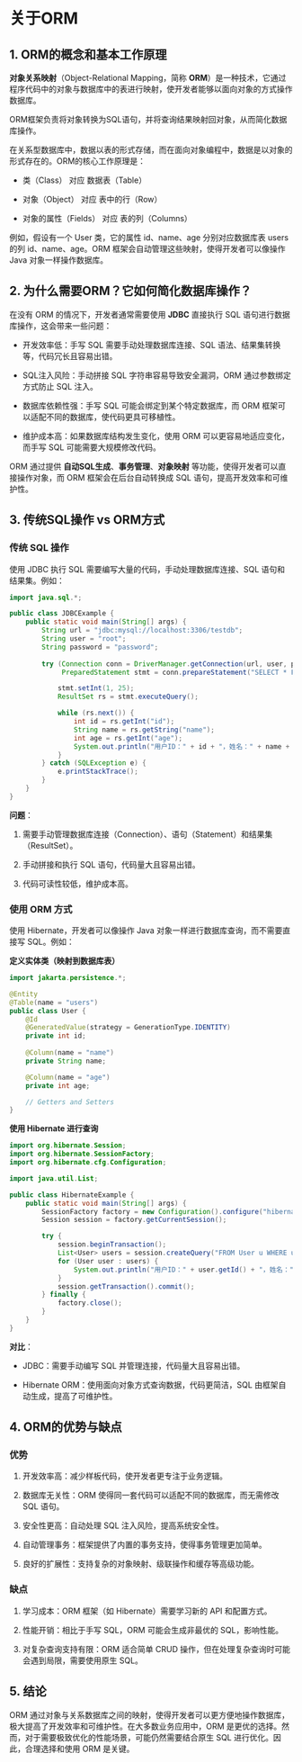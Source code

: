 # 关于ORM

## **1. ORM的概念和基本工作原理**

**对象关系映射**（Object-Relational Mapping，简称 **ORM**）是一种技术，它通过程序代码中的对象与数据库中的表进行映射，使开发者能够以面向对象的方式操作数据库。

ORM框架负责将对象转换为SQL语句，并将查询结果映射回对象，从而简化数据库操作。

在关系型数据库中，数据以表的形式存储，而在面向对象编程中，数据是以对象的形式存在的。ORM的核心工作原理是：

- 类（Class） 对应 数据表（Table）

- 对象（Object） 对应 表中的行（Row）

- 对象的属性（Fields） 对应 表的列（Columns）

例如，假设有一个 User 类，它的属性 id、name、age 分别对应数据库表 users 的列 id、name、age。ORM 框架会自动管理这些映射，使得开发者可以像操作 Java 对象一样操作数据库。

## **2. 为什么需要ORM？它如何简化数据库操作？**

在没有 ORM 的情况下，开发者通常需要使用 **JDBC** 直接执行 SQL 语句进行数据库操作，这会带来一些问题：

- 开发效率低：手写 SQL 需要手动处理数据库连接、SQL 语法、结果集转换等，代码冗长且容易出错。

- SQL注入风险：手动拼接 SQL 字符串容易导致安全漏洞，ORM 通过参数绑定方式防止 SQL 注入。

- 数据库依赖性强：手写 SQL 可能会绑定到某个特定数据库，而 ORM 框架可以适配不同的数据库，使代码更具可移植性。

- 维护成本高：如果数据库结构发生变化，使用 ORM 可以更容易地适应变化，而手写 SQL 可能需要大规模修改代码。

ORM 通过提供 **自动SQL生成**、**事务管理**、**对象映射** 等功能，使得开发者可以直接操作对象，而 ORM 框架会在后台自动转换成 SQL 语句，提高开发效率和可维护性。

## **3. 传统SQL操作 vs ORM方式**

### **传统 SQL 操作**

使用 JDBC 执行 SQL 需要编写大量的代码，手动处理数据库连接、SQL 语句和结果集。例如：

```java
import java.sql.*;

public class JDBCExample {
    public static void main(String[] args) {
        String url = "jdbc:mysql://localhost:3306/testdb";
        String user = "root";
        String password = "password";
        
        try (Connection conn = DriverManager.getConnection(url, user, password);
             PreparedStatement stmt = conn.prepareStatement("SELECT * FROM users WHERE age > ?")) {

            stmt.setInt(1, 25);
            ResultSet rs = stmt.executeQuery();

            while (rs.next()) {
                int id = rs.getInt("id");
                String name = rs.getString("name");
                int age = rs.getInt("age");
                System.out.println("用户ID：" + id + "，姓名：" + name + "，年龄：" + age);
            }
        } catch (SQLException e) {
            e.printStackTrace();
        }
    }
}

```

**问题**：

1. 需要手动管理数据库连接（Connection）、语句（Statement）和结果集（ResultSet）。

1. 手动拼接和执行 SQL 语句，代码量大且容易出错。

1. 代码可读性较低，维护成本高。

### **使用 ORM 方式**

使用 Hibernate，开发者可以像操作 Java 对象一样进行数据库查询，而不需要直接写 SQL。例如：

**定义实体类（映射到数据库表）**

```java
import jakarta.persistence.*;

@Entity
@Table(name = "users")
public class User {
    @Id
    @GeneratedValue(strategy = GenerationType.IDENTITY)
    private int id;
    
    @Column(name = "name")
    private String name;

    @Column(name = "age")
    private int age;

    // Getters and Setters
}

```

**使用 Hibernate 进行查询**

```java
import org.hibernate.Session;
import org.hibernate.SessionFactory;
import org.hibernate.cfg.Configuration;

import java.util.List;

public class HibernateExample {
    public static void main(String[] args) {
        SessionFactory factory = new Configuration().configure("hibernate.cfg.xml").addAnnotatedClass(User.class).buildSessionFactory();
        Session session = factory.getCurrentSession();

        try {
            session.beginTransaction();
            List<User> users = session.createQuery("FROM User u WHERE u.age > 25", User.class).getResultList();
            for (User user : users) {
                System.out.println("用户ID：" + user.getId() + "，姓名：" + user.getName() + "，年龄：" + user.getAge());
            }
            session.getTransaction().commit();
        } finally {
            factory.close();
        }
    }
}

```

**对比**：

- JDBC：需要手动编写 SQL 并管理连接，代码量大且容易出错。

- Hibernate ORM：使用面向对象方式查询数据，代码更简洁，SQL 由框架自动生成，提高了可维护性。

## **4. ORM的优势与缺点**

### **优势**

1. 开发效率高：减少样板代码，使开发者更专注于业务逻辑。

1. 数据库无关性：ORM 使得同一套代码可以适配不同的数据库，而无需修改 SQL 语句。

1. 安全性更高：自动处理 SQL 注入风险，提高系统安全性。

1. 自动管理事务：框架提供了内置的事务支持，使得事务管理更加简单。

1. 良好的扩展性：支持复杂的对象映射、级联操作和缓存等高级功能。

### **缺点**

1. 学习成本：ORM 框架（如 Hibernate）需要学习新的 API 和配置方式。

1. 性能开销：相比于手写 SQL，ORM 可能会生成非最优的 SQL，影响性能。

1. 对复杂查询支持有限：ORM 适合简单 CRUD 操作，但在处理复杂查询时可能会遇到局限，需要使用原生 SQL。

## **5. 结论**

ORM 通过对象与关系数据库之间的映射，使得开发者可以更方便地操作数据库，极大提高了开发效率和可维护性。在大多数业务应用中，ORM 是更优的选择。然而，对于需要极致优化的性能场景，可能仍然需要结合原生 SQL 进行优化。因此，合理选择和使用 ORM 是关键。